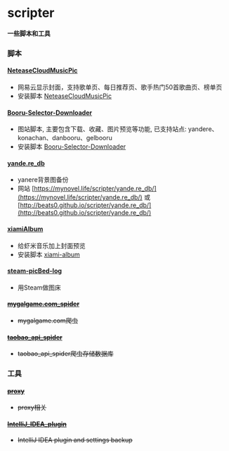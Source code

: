 # scripter
<b>一些脚本和工具</b>

### 脚本


#### [NeteaseCloudMusicPic](https://github.com/Beats0/scripter/tree/master/NeteaseCloudMusicPic)
 - 网易云显示封面，支持歌单页、每日推荐页、歌手热门50首歌曲页、榜单页
 - 安装脚本 [NeteaseCloudMusicPic](https://greasyfork.org/zh-CN/scripts/425209-%E7%BD%91%E6%98%93%E4%BA%91%E6%98%BE%E7%A4%BA%E5%B0%81%E9%9D%A2)

 
#### [Booru-Selector-Downloader](https://github.com/Beats0/scripter/tree/master/Booru-Selector-Downloader)
 - 图站脚本, 主要包含下载、收藏、图片预览等功能, 已支持站点: yandere、konachan、danbooru、gelbooru
 - 安装脚本 [Booru-Selector-Downloader](https://greasyfork.org/zh-CN/scripts/371605-booru-selector-downloader)

#### [yande.re_db](https://beats0.github.io/scripter/yande.re_db/)
- yanere背景图备份
- 网站 [https://mynovel.life/scripter/yande.re_db/](https://mynovel.life/scripter/yande.re_db/) 或 [http://beats0.github.io/scripter/yande.re_db/](http://beats0.github.io/scripter/yande.re_db/)


#### [xiamiAlbum](https://github.com/Beats0/scripter/tree/master/xiamiAlbum)
- 给虾米音乐加上封面预览
- 安装脚本 [xiami-album](https://greasyfork.org/zh-CN/scripts/380761-xiami-album)

#### [steam-picBed-log](https://github.com/Beats0/scripter/tree/master/steam-picBed-log)
 - 用Steam做图床

#### ~~[mygalgame.com_spider](https://github.com/Beats0/scripter/tree/master/mygalgame.com_spider)~~
 - ~~mygalgame.com爬虫~~

 #### ~~[taobao_api_spider](https://github.com/Beats0/scripter/tree/master/taobao_api_spider)~~
 - ~~taobao_api_spider爬虫存储数据库~~

### 工具
#### ~~[proxy](https://github.com/Beats0/scripter/tree/master/proxy)~~
 - ~~proxy相关~~

#### ~~[IntelliJ_IDEA_plugin](https://github.com/Beats0/scripter/tree/master/IntelliJ_IDEA_plugin)~~
 - ~~IntelliJ IDEA plugin and settings backup~~
